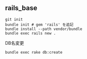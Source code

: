rails_base
----

```
git init
bundle init # gem 'rails' を追記
bundle install --path vendor/bundle
bundle exec rails new .
```

DB名変更

```
bundle exec rake db:create
```
